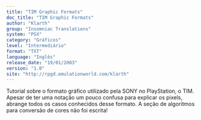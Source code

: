 ```yaml
---
title: "TIM Graphic Formats"
doc_title: "TIM Graphic Formats"
author: "Klarth"
group: "Insomniac Translations"
system: "PSX"
category: "Gráficos"
level: "Intermediário"
format: "TXT"
language: "Inglês"
release_date: "19/01/2003"
version: "1.0"
site: "http://rpgd.emulationworld.com/klarth"
---
```

Tutorial sobre o formato gráfico utilizado pela SONY no PlayStation, o TIM. Apesar de ter uma notação um pouco confusa para explicar os pixels, abrange todos os casos conhecidos desse formato. A seção de algoritmos para conversão de cores não foi escrita!